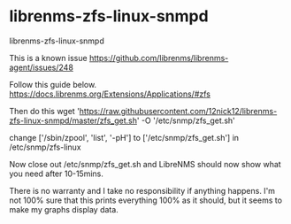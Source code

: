 # librenms-zfs-linux-snmpd
librenms-zfs-linux-snmpd

This is a known issue
https://github.com/librenms/librenms-agent/issues/248

Follow this guide below.
https://docs.librenms.org/Extensions/Applications/#zfs

Then do this 
wget 'https://raw.githubusercontent.com/12nick12/librenms-zfs-linux-snmpd/master/zfs_get.sh' -O '/etc/snmp/zfs_get.sh'

change ['/sbin/zpool', 'list', '-pH'] to ['/etc/snmp/zfs_get.sh'] in /etc/snmp/zfs-linux

Now close out /etc/snmp/zfs_get.sh and LibreNMS should now show what you need after 10-15mins.

There is no warranty and I take no responsibility if anything happens. I'm not 100% sure that this prints everything 100% as it should, but it seems to make my graphs display data. 

